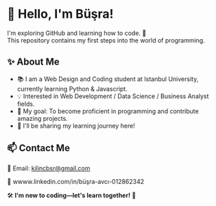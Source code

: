 # 🌟 Hello, I'm Büşra! 
I'm exploring GitHub and learning how to code. 🚀  
This repository contains my first steps into the world of programming.

## ✨ About Me  
- 📚 I am a Web Design and Coding student at Istanbul University, currently learning Python & Javascript.  
- 💡 Interested in Web Development / Data Science / Business Analyst fields.  
- 🎯 My goal: To become proficient in programming and contribute amazing projects.  
- 📌 I'll be sharing my learning journey here!  

## 📫 Contact Me  
📧 Email: kilincbsr@gmail.com 

🔗 wwww.linkedin.com/in/büşra-avcı-012862342 

🛠️ **I'm new to coding—let's learn together!** 🚀  
